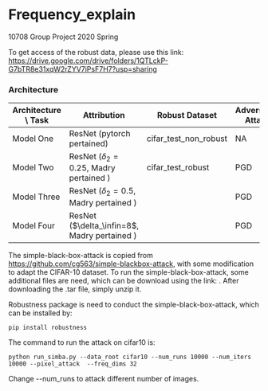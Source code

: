 # Frequency_explain
10708 Group Project 2020 Spring

To get access of the robust data, please use this link: https://drive.google.com/drive/folders/1QTLckP-G7bTR8e31xqW2rZYV7iPsF7H7?usp=sharing



### Architecture

| Architecture \ Task | Attribution                                  | Robust Dataset | Adversarial Attack |
| ------------------- | -------------------------------------------- | -------------- | ------------------ |
| Model One           | ResNet (pytorch pertained)                   |  cifar_test_non_robust              |   NA                 |
| Model Two           | ResNet ($\delta_2=0.25$, Madry pertained )   |  cifar_test_robust              |       PGD             |
| Model Three         | ResNet ($\delta_2=0.5$, Madry pertained )    |                |          PGD          |
| Model Four          | ResNet ($\delta_\infin=8$, Madry pertained ) |                |          PGD          |


The simple-black-box-attack is copied from https://github.com/cg563/simple-blackbox-attack, with some modification to adapt the CIFAR-10 dataset.
To run the simple-black-box-attack, some additional files are need, which can be download using the link: . After downloading the .tar file, simply unzip it.

Robustness package is need to conduct the simple-black-box-attack, which can be installed by:

`pip install robustness`

The command to run the attack on cifar10 is:

`python run_simba.py --data_root cifar10 --num_runs 10000 --num_iters 10000 --pixel_attack  --freq_dims 32`

Change --num_runs to attack different number of images.
